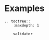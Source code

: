 # Examples

```eval_rst
.. toctree::
    :maxdepth: 1

    validator
```

``` important:: Its a note! in markdown!
```